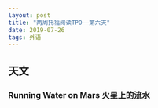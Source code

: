 ```yaml
---
layout: post
title: "两周托福阅读TPO——第六天"
date: 2019-07-26
tags: 外语   
---
```


## **天文**

### Running Water on Mars 火星上的流水

